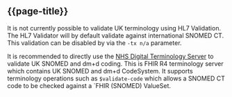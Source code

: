 ## {{page-title}}

It is not currently possible to validate UK terminology using HL7 Validation. The HL7 Validator will by default validate against international SNOMED CT. This validation can be disabled by via the `-tx n/a` parameter. 

It is recommended to directly use the [NHS Digital Terminology Server](https://digital.nhs.uk/services/terminology-servers) to validate UK SNOMED and dm+d coding. 
This is FHIR R4 terminology server which contains UK SNOMED and dm+d CodeSystem. It supports terminology operations such as `$validate-code` which allows a SNOMED CT code to be checked against a `FHIR (SNOMED) ValueSet. 

<br/>